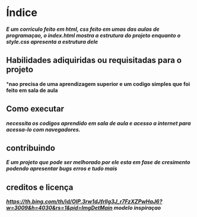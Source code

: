 # Índice
***E um corriculo feito em html, css feito em umas das aulas de programaçao, o index.html mostra a estrutura do projeto enquanto o style.css apresenta a estrutura dele***

## Habilidades adiquiridas ou requisitadas para o projeto
***nao precisa de uma aprendizagem superior e um codigo simples que foi feito em sala de aula**

## Como executar 
***necessita os codigos aprendido em sala de aula e acesso a internet para acessa-lo com navegadores.***

## contribuindo 
***E um projeto que pode ser melhorado por ele esta em fase de cresimento podendo apresentar bugs erros e tudo mais***

## creditos e licença 
***https://th.bing.com/th/id/OIP.3rw1dJfrllg3J_r7FzXZPwHaJ6?w=3009&h=4030&rs=1&pid=ImgDetMain 
modelo inspiraçao***

